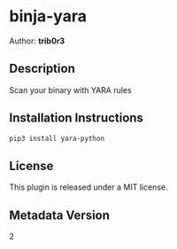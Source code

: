 # binja-yara
Author: **trib0r3**

## Description

Scan your binary with YARA rules

## Installation Instructions

```bash
pip3 install yara-python
```

## License

This plugin is released under a MIT license.

## Metadata Version

2
